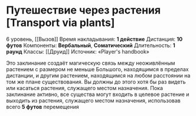 # Путешествие через растения [Transport via plants]
6 уровень, [[Вызов]]
Время накладывания: **1 действие**
Дистанция: **10 футов**
Компоненты: **Вербальный**, **Соматический**
Длительность: **1 раунд**
Классы: [[Друид]]
Источник: «Player's handbook»

Это заклинание создаёт магическую связь между неоживлённым растением с размером не меньше Большого, находящимся в пределах дистанции, и другим растением, находящимся на любом расстоянии на том же плане существования. Вы должны до этого хотя бы раз видеть или касаться растения, служащего местом назначения. Пока заклинание активно, все существа могут входить в целевое растение и выходить из растения, служащего местом назначения, использовав всего **5 футов** перемещения